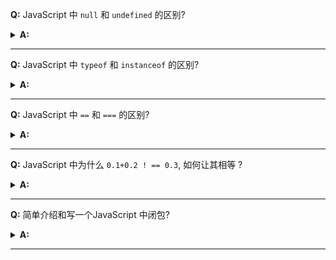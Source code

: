 

**Q:** JavaScript 中 `null` 和 `undefined` 的区别? 
<details>
    <summary> <span style='font-weight:bold'> A:</span> </summary>

null用来表示空值，undefined用来表示不存在

参考：https://www.jianshu.com/p/6ac1397e944c

</details>

---

**Q:** JavaScript 中 `typeof` 和 `instanceof` 的区别? 
<details>
    <summary> <span style='font-weight:bold'> A:</span> </summary>

* `typeof` 会把数组、对象、null都会被判断为object，其他判断都正确。 
```JS
console.log(typeof 2);               // number
console.log(typeof true);            // boolean
console.log(typeof 'str');           // string
console.log(typeof []);              // object    
console.log(typeof function(){});    // function
console.log(typeof {});              // object
console.log(typeof undefined);       // undefined
console.log(typeof null);            // object
```
* `instanceof` 只能正确判断引用数据类型，而不能判断基本数据类型。其内部运行机制是判断在其原型链中能否找到该类型的原型。
```JS
console.log(2 instanceof Number);                    // false
console.log(true instanceof Boolean);                // false 
console.log('str' instanceof String);                // false 
 
console.log([] instanceof Array);                    // true
console.log(function(){} instanceof Function);       // true
console.log({} instanceof Object);                   // true
```

参考：https://juejin.cn/post/6940945178899251230#heading-3

</details>

---

**Q:** JavaScript 中 `==` 和 `===` 的区别? 
<details>
    <summary> <span style='font-weight:bold'> A:</span> </summary>


* ==操作符会先将两边的值进行强制类型转换再比较是否相等，而===操作符不会进行类型转换。
* ==操作符只要求比较两个值是否相等，而===操作符不仅要求值相等，而且要求类型相同。
* 由于==和!=带来的隐式类型转换规则非常繁琐，以及为了避免混淆数据类型导致的 bug，推荐使用===操作符和!==操作符。
```JS
// true
55 == '55'
// false
55 === '55'
```

```JS
// true
null == undefined
// false
null === undefined
```


参考：https://www.jianshu.com/p/6ac1397e944c

</details>

---

**Q:** JavaScript 中为什么 `0.1+0.2 ! == 0.3`, 如何让其相等 ? 
<details>
    <summary> <span style='font-weight:bold'> A:</span> </summary>

过分简单的回答： 
```JS
(n1 + n2).toFixed(2) // 注意，toFixed为四舍五入
```
在 JavaScript 中只有一种数字类型：Number，它的实现遵循IEEE 754标准，使用64位固定长度来表示，也就是标准的double双精度浮点数。在二进制科学表示法中，双精度浮点数的小数部分最多只能保留52位，再加上前面的1，其实就是保留53位有效数字，剩余的需要舍去，遵从“0舍1入”的原则。
根据这个原则，0.1和0.2的二进制数相加，再转化为十进制数就是：0.30000000000000004

正确回答： 
```JS
function numberepsilon(arg1,arg2){                   
  return Math.abs(arg1 - arg2) < Number.EPSILON;        
}        

console.log(numberepsilon(0.1 + 0.2, 0.3)); // true
```

参考：https://juejin.cn/post/6940945178899251230

</details>

---


**Q:** 简单介绍和写一个JavaScript 中闭包? 
<details>
    <summary> <span style='font-weight:bold'> A:</span> </summary>


Javascript语言特有的"链式作用域"结构（chain scope），子对象会一级一级地向上寻找所有父对象的变量。所以，父对象的所有变量，对子对象都是可见的，反之则不成立。

```JS
　function f1(){

　　　　var n=999;

　　　　function f2(){
　　　　　　alert(n);
　　　　}

　　　　return f2();

　　}

　　var result=f1();

　　result(); // 999
```
代码中的f2函数，就是闭包，简单理解为能够读取其他函数内部变量的函数。
因为f2可以读取f1中的局部变量，把f2作为返回值，就可以在f1外部读取它的内部变量。 

参考：https://www.ruanyifeng.com/blog/2009/08/learning_javascript_closures.html

</details>

---
